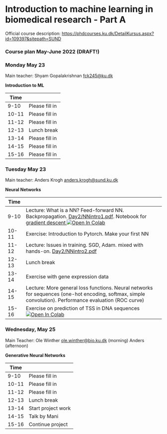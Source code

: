 # Introduction to machine learning in biomedical research - Part A
Official course description:
https://phdcourses.ku.dk/DetailKursus.aspx?id=109397&sitepath=SUND


### Course plan May-June 2022 (DRAFT!)

### Monday May 23
Main teacher: Shyam Gopalakrishnan <fck245@ku.dk>

**Introduction to ML**

| Time |  |
|---|---|
|9-10| Please fill in |
|10-11| Please fill in |
|11-12| Please fill in |
|12-13| Lunch break |
|13-14| Please fill in |
|14-15| Please fill in |
|15-16| Please fill in |

### Tuesday May 23
Main teacher: Anders Krogh <anders.krogh@sund.ku.dk>

**Neural Networks**

| Time |  |
|---|---|
| 9-10| Lecture: What is a NN? Feed-forward NN. Backpropagation. [Day2/NNintro1.pdf](Day2/NNintro1.pdf). Notebook for [gradient descent ](Day2/CoronaData.ipynb) [![Open In Colab](https://colab.research.google.com/assets/colab-badge.svg)](https://colab.research.google.com/github/Center-for-Health-Data-Science/IntroToML/blob/main/Day2/CoronaData.ipynb) |
|10-11| Exercise: Introduction to Pytorch. Make your first NN |
|11-12| Lecture: Issues in training. SGD, Adam. mixed with hands-on. [Day2/NNintro2.pdf](Day2/NNintro2.pdf) |
|12-13| Lunch break |
|13-14| Exercise with gene expression data |
|14-15| Lecture: More general loss functions. Neural networks for sequences (one-hot encoding, softmax, simple convolution). Performance evaluation (ROC curve)|
|15-16| Exercise on prediction of TSS in DNA sequences [![Open In Colab](https://colab.research.google.com/assets/colab-badge.svg)](https://colab.research.google.com/github/Center-for-Health-Data-Science/IntroToML/blob/main/Day2/TSSprediction.ipynb) |

### Wednesday, May 25
Main Teacher: Ole Winther <ole.winther@bio.ku.dk> (morning) Anders (afternoon)

**Generative Neural Networks**

| Time |  |
|---|---|
|9-10| Please fill in |
|10-11| Please fill in |
|11-12| Please fill in |
|12-13| Lunch break |
|13-14| Start project work |
|14-15| Talk by Mani |
|15-16| Continue project|

